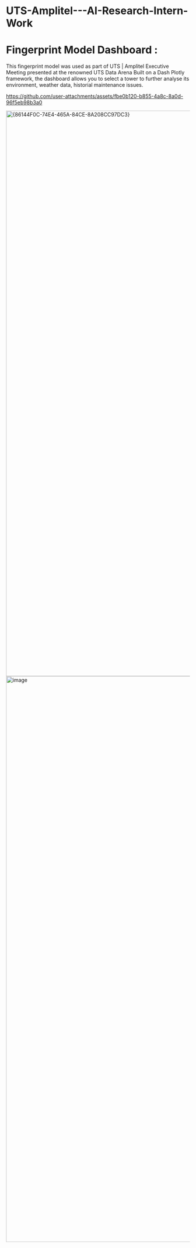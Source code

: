 # UTS-Amplitel---AI-Research-Intern-Work


# Fingerprint Model Dashboard :

This fingerprint model was used as part of UTS | Amplitel Executive Meeting presented at the renowned UTS Data Arena
Built on a Dash Plotly framework, the dashboard allows you to select a tower to further analyse its environment, weather data, historial maintenance issues.

https://github.com/user-attachments/assets/fbe0b120-b855-4a8c-8a0d-96f5eb98b3a0




<img width="2870" height="1545" alt="{86144F0C-74E4-465A-84CE-8A208CC97DC3}" src="https://github.com/user-attachments/assets/e172d036-f966-4f20-aaa6-c677cb2cb124" />



<img width="2868" height="1546" alt="image" src="https://github.com/user-attachments/assets/7370af93-917e-4a83-9c35-6ad61dfe73c4" />
